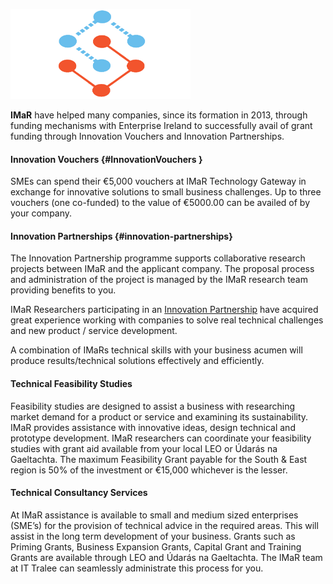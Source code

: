 ![](/assets/imapLogo2.png)

**IMaR** have helped many companies, since its formation in 2013, through funding mechanisms with Enterprise Ireland to successfully avail of grant funding through Innovation Vouchers and Innovation Partnerships.

#### Innovation Vouchers {#InnovationVouchers }

SMEs can spend their €5,000 vouchers at IMaR Technology Gateway in exchange for innovative solutions to small business challenges. Up to three vouchers \(one co-funded\) to the value of €5000.00 can be availed of by your company.

#### Innovation Partnerships {#innovation-partnerships}

The Innovation Partnership programme supports collaborative research projects between IMaR and the applicant company. The proposal process and administration of the project is managed by the IMaR research team providing benefits to you.

IMaR Researchers participating in an [Innovation Partnership](http://www.enterprise-ireland.com/en/Funding-Supports/Researcher/Funding-to-Collaborate-with-Industry-in-Ireland/Innovation-Partnerships.shortcut.html) have acquired great experience working with companies to solve real technical challenges and new product \/ service development.

A combination of IMaRs technical skills with your business acumen will produce results\/technical solutions effectively and efficiently.

#### Technical Feasibility Studies

Feasibility studies are designed to assist a business with researching market demand for a product or service and examining its sustainability. IMaR provides assistance with innovative ideas, design technical and prototype development. IMaR researchers can coordinate your feasibility studies with grant aid available from your local LEO or Údarás na Gaeltachta. The maximum Feasibility Grant payable for the South & East region is 50% of the investment or €15,000 whichever is the lesser.

#### Technical Consultancy Services

At IMaR assistance is available to small and medium sized enterprises \(SME’s\) for the provision of technical advice in the required areas. This will assist in the long term development of your business. Grants such as Priming Grants, Business Expansion Grants, Capital Grant and Training Grants are available through LEO and Údarás na Gaeltachta. The IMaR team at IT Tralee can seamlessly administrate this process for you.

